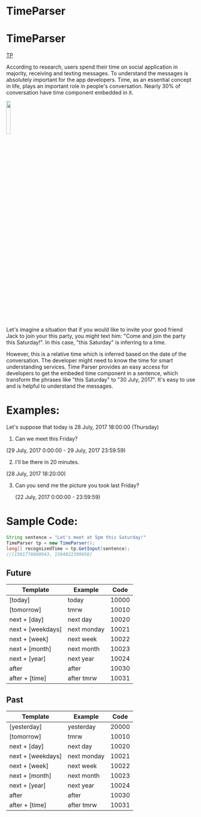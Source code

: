 # TimeParser
# TimeParser 
[TP](https://github.com/gaoliyao/TimeParser_old/blob/master/clock.png")

 According to research, users spend their time on social application in majority, receiving and texting messages. To understand the messages is absolutely important for the app developers. Time, as an essential concept in life, plays an important role in people's conversation. Nearly 30% of conversation have time component embedded in it. 
 

<img src="https://github.com/gaoliyao/TimeParser_old/blob/master/lyft-invite-friends-to-be-your-inspiration-in-designing-the-Party-invitation-card-so-it-looks-sensational-11.jpg" width="15%" height="15%">

Let's imagine a situation that if you would like to invite your good friend Jack to join your this party, you might text him: "Come and join the party this Saturday!". In this case, "this Saturday" is inferring to a time. 



However, this is a relative time which is inferred based on the date of the conversation. The developer might need to know the time for smart understanding services. Time Parser provides an easy access for developers to get the embeded time component in a sentence, which transform the phrases like "this Saturday" to "30 July, 2017". It's easy to use and is helpful to understand the messages.

# Examples:

Let's suppose that today is 28 July, 2017 18:00:00 (Thursday)

1. Can we meet this Friday?                         

(29 July, 2017 0:00:00 - 29 July, 2017 23:59:59)      
 
2. I'll be there in 20 minutes.                     

(28 July, 2017 18:20:00)                              
   
3. Can you send me the picture you took last Friday?
   
   (22 July, 2017 0:00:00 - 23:59:59)

# Sample Code:

```java
String sentence = "Let's meet at 5pm this Saturday!"
TimeParser tp = new TimeParser();
long[] recognizedTime = tp.GetInput(sentence);
//[1501776000943, 1504022399958]
```

## Future
|Template|Example|Code|
|--------|-------|----|
|[today]|today|10000|
|[tomorrow]|tmrw|10010|
|next + [day]|next day|10020|
|next + [weekdays]|next monday|10021|
|next + [week]|next week|10022|
|next + [month]|next month|10023|
|next + [year]|next year|10024|
|after|after|10030|
|after + [time]|after tmrw|10031|

## Past
|Template|Example|Code|
|--------|-------|----|
|[yesterday]|yesterday|20000|
|[tomorrow]|tmrw|10010|
|next + [day]|next day|10020|
|next + [weekdays]|next monday|10021|
|next + [week]|next week|10022|
|next + [month]|next month|10023|
|next + [year]|next year|10024|
|after|after|10030|
|after + [time]|after tmrw|10031|
